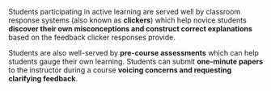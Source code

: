 Students participating in active learning are served well by classroom response systems (also known as **clickers**) which help novice students **discover their own misconceptions and construct correct explanations** based on the feedback clicker responses provide.

Students are also well-served by **pre-course assessments** which can help students gauge their own learning. Students can submit **one-minute papers** to the instructor during a course **voicing concerns and requesting clarifying feedback**.